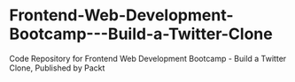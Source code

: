 


# Frontend-Web-Development-Bootcamp---Build-a-Twitter-Clone
Code Repository for Frontend Web Development Bootcamp - Build a Twitter Clone, Published by Packt
